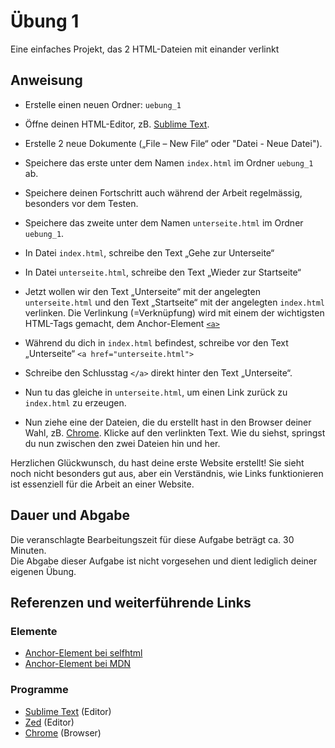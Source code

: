 # Übung 1

Eine einfaches Projekt, das 2 HTML-Dateien mit einander verlinkt


## Anweisung

- Erstelle einen neuen Ordner: `uebung_1`
- Öffne deinen HTML-Editor, zB. [Sublime Text](https://www.sublimetext.com/).
- Erstelle 2 neue Dokumente („File – New File“ oder "Datei - Neue Datei").
- Speichere das erste unter dem Namen `index.html` im Ordner `uebung_1` ab.
- Speichere deinen Fortschritt auch während der Arbeit regelmässig, besonders vor dem Testen.
- Speichere das zweite unter dem Namen `unterseite.html` im Ordner `uebung_1`.
- In Datei `index.html`, schreibe den Text „Gehe zur Unterseite“
- In Datei `unterseite.html`, schreibe den Text „Wieder zur Startseite“

- Jetzt wollen wir den Text „Unterseite“ mit der angelegten `unterseite.html` und den Text „Startseite“ mit der angelegten `index.html` verlinken. Die Verlinkung (=Verknüpfung) wird mit einem der wichtigsten HTML-Tags gemacht, dem Anchor-Element [`<a>`](https://wiki.selfhtml.org/wiki/HTML/Elemente/a)

- Während du dich in `index.html` befindest, schreibe vor den Text „Unterseite“ `<a href="unterseite.html">`
- Schreibe den Schlusstag `</a>` direkt hinter den Text „Unterseite“.

- Nun tu das gleiche in `unterseite.html`, um einen Link zurück zu `index.html` zu erzeugen.

- Nun ziehe eine der Dateien, die du erstellt hast in den Browser deiner Wahl, zB. [Chrome](https://www.google.com/chrome/).
Klicke auf den verlinkten Text. Wie du siehst, springst du nun zwischen den zwei Dateien hin und her.

Herzlichen Glückwunsch, du hast deine erste Website erstellt! Sie sieht noch nicht besonders gut aus, aber ein Verständnis, wie Links funktionieren ist essenziell für die Arbeit an einer Website.

## Dauer und Abgabe

Die veranschlagte Bearbeitungszeit für diese Aufgabe beträgt ca. 30 Minuten.  
Die Abgabe dieser Aufgabe ist nicht vorgesehen und dient lediglich deiner eigenen Übung.

## Referenzen und weiterführende Links

### Elemente

- [Anchor-Element bei selfhtml](https://wiki.selfhtml.org/wiki/HTML/Textauszeichnung/a)
- [Anchor-Element bei MDN](https://developer.mozilla.org/de/docs/Web/HTML/Element/a)

### Programme

- [Sublime Text](https://www.sublimetext.com/) (Editor)
- [Zed](https://zed.dev/) (Editor)
- [Chrome](https://www.google.com/chrome/) (Browser)
